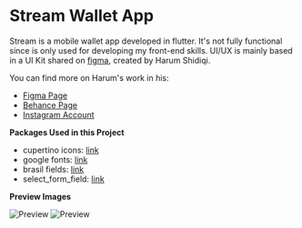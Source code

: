# Stream Wallet App

Stream is a mobile wallet app developed in flutter.
It's not fully functional since is only used for developing my front-end skills.
UI/UX is mainly based in a UI Kit shared on [figma](https://www.figma.com/community/file/954041847470649704), created by Harum Shidiqi.

You can find more on Harum's work in his: 
- [Figma Page](https://www.figma.com/@harumsh) 
- [Behance Page](https://www.behance.net/harumshidiqi)
- [Instagram Account](https://www.instagram.com/harum.sh/)

**Packages Used in this Project**

- cupertino icons: [link](https://pub.dev/packages/cupertino_icons)
- google fonts: [link](https://pub.dev/packages/google_fonts)
- brasil fields: [link](https://pub.dev/packages/brasil_fields)
- select_form_field: [link](https://pub.dev/packages/select_form_field)

**Preview Images**

![Preview](/composition.png)
![Preview](/black.png)
